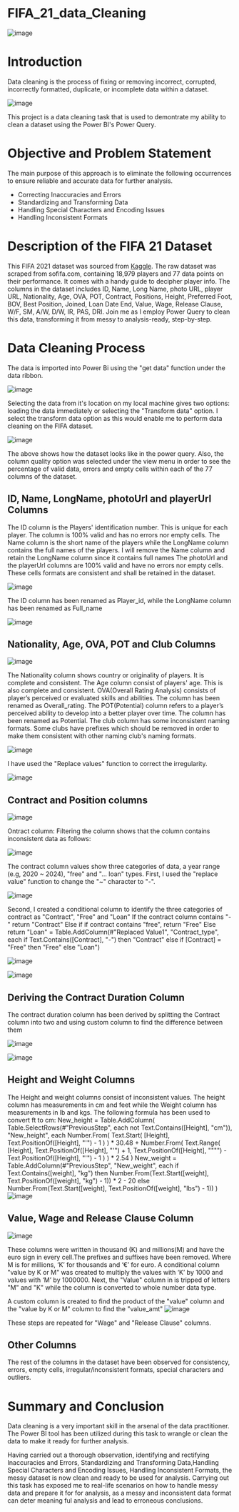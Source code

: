 # FIFA_21_data_Cleaning

![image](https://github.com/TochukwuPhilip/FIFA_21_data_Cleaning/assets/108484860/9cd0a871-65ef-4713-81df-32904a51acbe)

# Introduction

Data cleaning is the process of fixing or removing incorrect, corrupted, incorrectly formatted, duplicate, or incomplete data within a dataset.

![image](https://github.com/TochukwuPhilip/FIFA_21_data_Cleaning/assets/108484860/56bebc02-f85e-49e6-8316-593b094ca4ca)

This project is a data cleaning task that is used to demontrate my ability to clean a dataset using the Power BI's Power Query. 

# Objective and Problem Statement

The main purpose of this approach is to eliminate the following occurrences to ensure reliable and accurate data for further analysis.
- Correcting Inaccuracies and Errors
- Standardizing and Transforming Data
- Handling Special Characters and Encoding Issues
- Handling Inconsistent Formats

# Description of the FIFA 21 Dataset

This FIFA 2021 dataset was sourced from [Kaggle](https://www.kaggle.com/datasets/yagunnersya/fifa-21-messy-raw-dataset-for-cleaning-exploring/).
The raw dataset was scraped from sofifa.com, containing 18,979 players and 77 data points on their performance. It comes with a handy guide to decipher player info. 
The columns in the dataset includes ID, Name, Long Name, photo URL, player URL, Nationality, Age, OVA, POT, Contract, Positions, Height, Preferred Foot, BOV, Best Position, Joined, Loan Date End, Value, Wage, Release Clause, W/F, SM, A/W, D/W, IR, PAS, DRI.
Join me as I employ Power Query to clean this data, transforming it from messy to analysis-ready, step-by-step.

# Data Cleaning Process

The data is imported into Power Bi using the "get data" function under the data ribbon.

![image](https://github.com/TochukwuPhilip/FIFA_21_data_Cleaning/assets/108484860/65c0b9c6-ef03-493d-a36b-bcf3be15e8f4)

Selecting the data from it's location on my local machine gives two options: loading the data immediately or selecting the "Transform data" option.
I select the transform data option as this would enable me to perform data cleaning on the FIFA dataset.

![image](https://github.com/TochukwuPhilip/FIFA_21_data_Cleaning/assets/108484860/018af449-8f32-48d9-8630-b9c57b16f0a6)

The above shows how the dataset looks like in the power query. Also, the column quality option was selected under the view menu in order to see the percentage of valid data, errors and empty cells within each of the 77 columns of the dataset.

## ID, Name, LongName, photoUrl and playerUrl Columns

The ID column is the Players' identification number.  This is unique for each player. The column is 100% valid and has no errors nor empty cells.
The Name column is the short name of the players while the LongName column contains the full names of the players. I will remove the Name column and retain the LongName column since it contains full names
The photoUrl and the playerUrl columns are 100% valid and have no errors nor empty cells. These cells formats are consistent and shall be retained in the dataset.

![image](https://github.com/TochukwuPhilip/FIFA_21_data_Cleaning/assets/108484860/921cb843-b12e-4c2e-8add-b45556c3318c)

The ID column has been renamed as Player_id, while the  LongName column has been renamed as Full_name

![image](https://github.com/TochukwuPhilip/FIFA_21_data_Cleaning/assets/108484860/dfec7ee9-8ae3-4690-b879-5b5b79c8bc7f)

## Nationality, Age, OVA, POT and Club Columns

![image](https://github.com/TochukwuPhilip/FIFA_21_data_Cleaning/assets/108484860/643ab875-6a54-498b-ab3c-35f0f08d5636)

The Nationality column shows country or originality of players. It is complete and consistent.
The Age column consist of players' age. This is also complete and consistent.
OVA(Overall Rating Analysis) consists of player’s perceived or evaluated skills and abilities. The column has been renamed as Overall_rating. The POT(Potential) column refers to a player’s perceived ability to develop into a better player over time. The column has been renamed as Potential.
The club column has some inconsistent naming formats. Some clubs have prefixes which should be removed in order to make them consistent with other naming club's naming formats.

![image](https://github.com/TochukwuPhilip/FIFA_21_data_Cleaning/assets/108484860/060e1ecf-6c80-4067-b290-6df0b814fe41)

I have used the "Replace values" function to correct the irregularity.

![image](https://github.com/TochukwuPhilip/FIFA_21_data_Cleaning/assets/108484860/2802c9f8-f943-4e78-a626-70c3c0f9c85f)

## Contract and Position columns
![image](https://github.com/TochukwuPhilip/FIFA_21_data_Cleaning/assets/108484860/cffd9081-2f80-4cc3-8548-c703c9fcb498)

Ontract column: Filtering the column shows that the column contains inconsistent data as follows:

![image](https://github.com/TochukwuPhilip/FIFA_21_data_Cleaning/assets/108484860/9aebbb54-8bf9-4685-8384-c6bb2af2e823)

The contract column values show three categories of data, a year range (e.g, 2020 ~ 2024), "free" and "... loan" types.
First, I used the "replace value" function to change the "~" character to "-".

![image](https://github.com/TochukwuPhilip/FIFA_21_data_Cleaning/assets/108484860/24e53834-1658-42fd-9e4d-31834fa1b3c6)

Second, I created a conditional column to identify the three categories of contract as "Contract", "Free" and "Loan"
If the contract column contains "-" return "Contract"
Else if if contract contains "free", return "Free"
Else return "Loan"
= Table.AddColumn(#"Replaced Value1", "Contract_type", each if Text.Contains([Contract], "-") then "Contract" else if [Contract] = "Free" then "Free" else "Loan")

![image](https://github.com/TochukwuPhilip/FIFA_21_data_Cleaning/assets/108484860/4050bcf2-e09e-4ce4-803c-26ab2c2a8e1e)

![image](https://github.com/TochukwuPhilip/FIFA_21_data_Cleaning/assets/108484860/4b94d043-b2fe-40f7-8499-7597c22f2952)

## Deriving the Contract Duration Column
The contract duration column has been derived by splitting the Contract column into two and using custom column to find the difference between them

![image](https://github.com/TochukwuPhilip/FIFA_21_data_Cleaning/assets/108484860/cfaa514e-1e24-48d6-8c03-e9b1bc1ff04a)

![image](https://github.com/TochukwuPhilip/FIFA_21_data_Cleaning/assets/108484860/d8ef586c-a1c7-4095-b27e-cfd814f1e743)

## Height and Weight Columns
The Height and weight columns consist of inconsistent values.
The height column has measurements in cm and feet while the Weight column has measurements in lb and kgs.
The following formula has been used to convert ft to cm:
New_height = 
    Table.AddColumn(
        Table.SelectRows(#"PreviousStep", each not Text.Contains([Height], "cm")),
        "New_height", 
        each Number.From(
            Text.Start(
                [Height], 
                Text.PositionOf([Height], "'") - 1
            )
        ) * 30.48 + Number.From(
            Text.Range(
                [Height], 
                Text.PositionOf([Height], "'") + 1, 
                Text.PositionOf([Height], """") - Text.PositionOf([Height], "'") - 1
            )
        ) * 2.54
    )
New_weight = Table.AddColumn(#"PreviousStep", "New_weight", each
    if Text.Contains([weight], "kg") then
        Number.From(Text.Start([weight], Text.PositionOf([weight], "kg") - 1)) * 2 - 20
    else
        Number.From(Text.Start([weight], Text.PositionOf([weight], "lbs") - 1))
)
![image](https://github.com/TochukwuPhilip/FIFA_21_data_Cleaning/assets/108484860/2a8caba4-7193-4065-a24d-c34a05b924a9)

## Value, Wage and Release Clause Column

![image](https://github.com/TochukwuPhilip/FIFA_21_data_Cleaning/assets/108484860/a1a3ba2c-cf26-4185-9162-89b0b3c8dcaa)

These columns were written in thousand (K) and millions(M) and have the euro sign in every cell.The prefixes and suffixes have been removed. Where M is for millions, ‘K’ for thousands and ‘€’ for euro.
A conditional column "value by K or M" was created to multiply the values with ‘K’ by 1000 and values with ‘M’ by 1000000.
Next, the "Value" column in is tripped of letters "M" and "K" while the column is converted to whole number data type.

A custom column is created to find the product of the "value" column and the "value by K or M" column to find the "value_amt"
![image](https://github.com/TochukwuPhilip/FIFA_21_data_Cleaning/assets/108484860/4403d3b8-cb2c-4b3b-b910-f6613634378e)

These steps are repeated for "Wage" and "Release Clause" columns.

## Other Columns
The rest of the columns in the dataset have been observed for consistency, errors, empty cells, irregular/inconsistent formats, special characters and outliers.

# Summary and Conclusion
Data cleaning is a very important skill in the arsenal of the data practitioner. 
The Power BI tool has been utilized during this task to wrangle or clean the data to make it ready for further analysis.

Having carried out a thorough observation, identifying and rectifying Inaccuracies and Errors, Standardizing and Transforming Data,Handling Special Characters and Encoding Issues, Handling Inconsistent Formats,  the messy dataset is now clean and ready to be used for analysis.
Carrying out this task has exposed me to real-life scenarios on how to handle messy data and prepare it for for analysis, as a messy and inconsistent data format can deter meaning ful analysis and lead to erroneous conclusions.

















